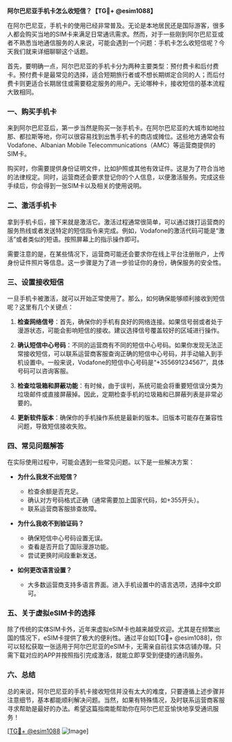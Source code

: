 **阿尔巴尼亚手机卡怎么收短信？【TG💪+ @esim1088】**

在阿尔巴尼亚，手机卡的使用已经非常普及。无论是本地居民还是国际游客，很多人都会购买当地的SIM卡来满足日常通讯需求。然而，对于一些刚到阿尔巴尼亚或者不熟悉当地通信服务的人来说，可能会遇到一个问题：手机卡怎么收短信呢？今天我们就来详细聊聊这个话题。

首先，要明确一点，阿尔巴尼亚的手机卡分为两种主要类型：预付费卡和后付费卡。预付费卡是最常见的选择，适合短期旅行者或不想长期绑定合同的人；而后付费卡则更适合长期居住或需要稳定服务的用户。无论哪种卡，接收短信的基本流程大致相同。

### **一、购买手机卡**

来到阿尔巴尼亚后，第一步当然是购买一张手机卡。在阿尔巴尼亚的大城市如地拉那、都拉斯等地，你可以很容易找到出售手机卡的商店或摊位。这些地方通常会有Vodafone、Albanian Mobile Telecommunications（AMC）等运营商提供的SIM卡。

购买时，你需要提供身份证明文件，比如护照或其他有效证件。这是为了符合当地的法律规定。同时，运营商还会要求登记你的个人信息，以便激活服务。完成这些手续后，你会得到一张SIM卡以及相关的使用说明。

### **二、激活手机卡**

拿到手机卡后，接下来就是激活它。激活过程通常很简单，可以通过拨打运营商的服务热线或者发送特定的短信指令来完成。例如，Vodafone的激活代码可能是“激活”或者类似的短语。按照屏幕上的指示操作即可。

需要注意的是，在某些情况下，运营商可能还会要求你在线上平台注册账户，上传身份证件照片等信息。这一步骤是为了进一步验证你的身份，确保服务的安全性。

### **三、设置接收短信**

一旦手机卡被激活，就可以开始正常使用了。那么，如何确保能够顺利接收到短信呢？这里有几个关键点：

1. **检查网络信号**：首先，确保你的手机有良好的网络连接。如果信号弱或者处于漫游状态，可能会影响短信的接收。建议选择信号覆盖较好的区域进行操作。

2. **确认短信中心号码**：不同的运营商有不同的短信中心号码。如果你发现无法正常接收短信，可以联系运营商客服查询正确的短信中心号码，并手动输入到手机设置中。一般来说，Vodafone的短信中心号码是“+355691234567”，具体号码可以咨询客服。

3. **检查垃圾箱和屏蔽功能**：有时候，由于误判，系统可能会将重要短信误分类为垃圾邮件或直接屏蔽掉。因此，定期检查手机的垃圾箱和已屏蔽列表是非常必要的。

4. **更新软件版本**：确保你的手机操作系统是最新的版本。旧版本可能存在兼容性问题，导致短信接收失败。

### **四、常见问题解答**

在实际使用过程中，可能会遇到一些常见问题。以下是一些解决方案：

- **为什么我发不出短信？**
  - 检查余额是否充足。
  - 确认对方号码格式正确（通常需要加上国家代码，如+355开头）。
  - 联系运营商客服排查故障。

- **为什么我收不到验证码？**
  - 确保短信中心号码设置无误。
  - 查看是否开启了国际漫游功能。
  - 尝试更换时间段重新发送。

- **如何更改语言设置？**
  - 大多数运营商支持多语言界面。进入手机设置中的语言选项，选择中文即可。

### **五、关于虚拟eSIM卡的选择**

除了传统的实体SIM卡外，近年来虚拟eSIM卡也越来越受欢迎。尤其是在频繁出国的情况下，eSIM卡提供了极大的便利性。通过平台如[TG💪+ @esim1088]，你可以轻松获取一张适用于阿尔巴尼亚的eSIM卡，无需亲自前往实体店铺办理。只需下载对应的APP并按照指引完成激活，就能立即享受到便捷的通讯服务。

### **六、总结**

总的来说，阿尔巴尼亚的手机卡接收短信并没有太大的难度，只要遵循上述步骤并注意细节，基本都能顺利解决问题。当然，如果有特殊情况，及时联系运营商客服寻求帮助是最好的办法。希望这篇指南能帮助你在阿尔巴尼亚愉快地享受通讯服务！

[[TG💪+ @esim1088](https://t.me/s/esim1088) ![Image](https://i.postimg.cc/4NQfJmqS/Snipaste-2025-05-13-00-14-12.png)]